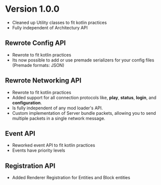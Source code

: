 # Version 1.0.0

* Cleaned up Utility classes to fit kotlin practices
* Fully independent of Architectury API

## Rewrote Config API

* Rewrote to fit kotlin practices
* Its now possible to add or use premade serializers for your config files (Premade formats: JSON)

## Rewrote Networking API

* Rewrote to fit kotlin practices
* Added support for all connection protocols like, **play**, **status**, **login**, and **configuration**.
* Is fully independent of any mod loader's API.
* Custom implementation of Server bundle packets, allowing you to send multiple packets in a single network message.

## Event API

* Reworked event API to fit kotlin practices
* Events have priority levels

## Registration API

* Added Renderer Registration for Entities and Block entities